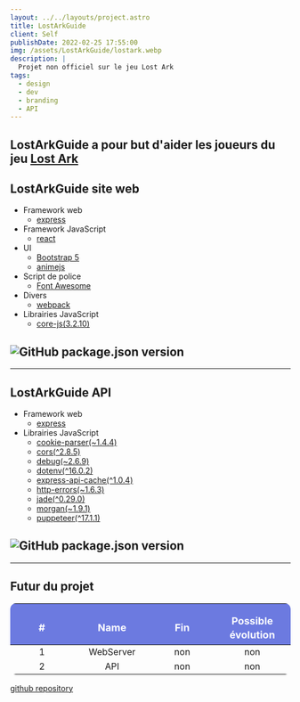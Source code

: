 ```yaml
---
layout: ../../layouts/project.astro
title: LostArkGuide
client: Self
publishDate: 2022-02-25 17:55:00
img: /assets/LostArkGuide/lostark.webp
description: |
  Projet non officiel sur le jeu Lost Ark
tags:
  - design
  - dev
  - branding
  - API
---
```


<style>
table {
  border-radius: 10px;
  overflow: hidden;
  border-collapse: collapse;
}
table th {
    padding-top: 18px;
    padding-bottom: 18px
    font-family: Lato-Bold;
    font-size: 18px;
    color: #fff;
    line-height: 1.4;
    background-color: #6c7ae0;
    width:15%
}
</style>

## LostArkGuide a pour but d'aider les joueurs du jeu [Lost Ark](https://www.playlostark.com/fr-fr/)

## LostArkGuide site web

- Framework web
  - [express](https://expressjs.com/fr/)
- Framework JavaScript
  - [react](https://fr.reactjs.org/)
- UI
  - [Bootstrap 5](https://getbootstrap.com/docs/5.1/getting-started/introduction/)
  - [animejs](https://animejs.com/)
- Script de police
  - [Font Awesome](https://fontawesome.com/)
- Divers
  - [webpack](https://webpack.js.org/)
- Librairies JavaScript
  - [core-js(3.2.10)](https://www.npmjs.com/package/core-js)

## ![GitHub package.json version](https://img.shields.io/github/package-json/v/SandBox-AD/LostArkGuide-Client?color=r&style=for-the-badge)

---

## LostArkGuide API

- Framework web
  - [express](https://expressjs.com/fr/)
- Librairies JavaScript
  - [cookie-parser(~1.4.4)](https://www.npmjs.com/package/cookie-parser/v/1.4.4)
  - [cors(^2.8.5)](https://www.npmjs.com/package/cors)
  - [debug(~2.6.9)](https://www.npmjs.com/package/debug/v/2.6.9)
  - [dotenv(^16.0.2)](https://www.npmjs.com/package/dotenv)
  - [express-api-cache(^1.0.4)](https://www.npmjs.com/package/express-api-cache)
  - [http-errors(~1.6.3)](https://www.npmjs.com/package/http-errors/v/1.6.3)
  - [jade(^0.29.0)](https://www.npmjs.com/package/pug)
  - [morgan(~1.9.1)](https://www.npmjs.com/package/morgan/v/1.9.1)
  - [puppeteer(^17.1.1)](https://www.npmjs.com/package/puppeteer)

## ![GitHub package.json version](https://img.shields.io/github/package-json/v/SandBox-AD/LostArkGuide-API?color=r&style=for-the-badge)

---

## Futur du projet

|  #  |   Name    | Fin | Possible évolution |
| :-: | :-------: | :-: | :----------------: |
|  1  | WebServer | non |        non         |
|  2  |    API    | non |        non         |

[github repository](https://github.com/SandBox-AD/LostArkGuide)
